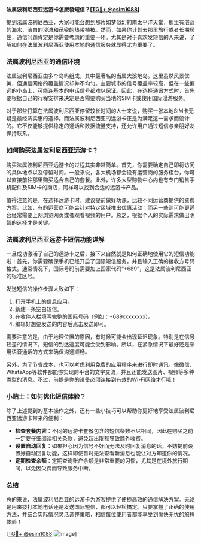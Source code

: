 **法属波利尼西亚远游卡怎麽發短信？[[TG💪+ @esim1088](https://t.me/s/esim1088)]**

提到法属波利尼西亚，大家可能会想到那片如梦似幻的南太平洋天堂，那里有湛蓝的海水、洁白的沙滩和茂密的热带植被。然而，如果你计划去那里旅行或者长期居住，通信问题肯定是你需要考虑的重要一环。尤其是对于喜欢发短信的人来说，了解如何在法属波利尼西亚使用本地的通信服务就显得尤为重要了。

### 法属波利尼西亚的通信环境

法属波利尼西亚由多个岛屿组成，其中最著名的当属大溪地岛。这里虽然风景优美，但通信网络的覆盖情况却并不均匀。主要城市的信号覆盖率较高，但在一些偏远的小岛上，可能连基本的电话信号都难以保证。因此，在选择通讯方式时，首先要根据自己的行程安排来决定是否需要购买当地的SIM卡或使用国际漫游服务。

对于那些打算在法属波利尼西亚停留较长时间的人士来说，购买一张本地SIM卡无疑是最经济实惠的选择。而法属波利尼西亚的远游卡正是为满足这一需求而设计的。它不仅能够提供稳定的通话和数据流量支持，还允许用户通过短信与亲朋好友保持联系。

### 如何购买法属波利尼西亚远游卡？

购买法属波利尼西亚远游卡的过程其实非常简单。首先，你需要确定自己即将访问的具体地点以及停留时间。一般来说，各大机场都会设有运营商的服务柜台，你可以直接前往那里购买适合自己的套餐。此外，许多大型购物中心内也有专门销售手机配件及SIM卡的商店，同样可以找到合适的远游卡产品。

值得注意的是，在选择远游卡时，建议提前做好功课，比较不同运营商提供的资费方案。比如，有的运营商可能会针对特定区域推出优惠活动；而另一些则可能更适合经常需要上网浏览网页或者观看视频的用户。总之，根据个人的实际需求做出明智的选择才是关键。

### 法属波利尼西亚远游卡短信功能详解

一旦成功激活了自己的远游卡之后，接下来自然就是如何正确地使用它的短信功能啦！首先，你需要确保手机已经开启了国际短信服务，并且输入正确的接收方号码格式。通常情况下，国际号码前需要加上国家代码“+689”，这是法属波利尼西亚的标准区号。

发送短信的操作步骤大致如下：
1. 打开手机上的信息应用。
2. 新建一条空白短信。
3. 在收件人栏填写完整的国际号码（例如：+689xxxxxxxx）。
4. 编辑好想要发送的内容后点击发送即可。

需要注意的是，由于地理位置的原因，有时候可能会出现延迟现象。特别是在信号较差的情况下，短信的到达速度可能会受到影响。所以，在紧急情况下最好还是采用语音通话的方式来确保沟通顺畅。

另外，为了节省成本，也可以考虑利用免费的应用程序来进行即时通讯。像微信、WhatsApp等软件都能够实现跨平台的文字交流，并且还能发送图片、视频等多种类型的消息。不过，前提是你的设备必须连接到有效的Wi-Fi网络才行哦！

### 小贴士：如何优化短信体验？

除了上述提到的基本操作之外，还有一些小技巧可以帮助你更好地享受法属波利尼西亚远游卡带来的便利：

- **检查套餐内容**：不同的远游卡套餐包含的短信条数不尽相同，因此在购买之前一定要仔细阅读相关条款，避免超出限额导致额外收费。
- **设置自动回复**：如果担心因为信号不好而无法及时回复消息的话，不妨提前设置好自动回复功能，这样即使暂时无法查看新消息也能让对方知道你的情况。
- **定期检查余额**：定期查询账户余额是非常重要的习惯，尤其是在境外旅行期间，以免因欠费而导致服务中断。

### 总结

总的来说，法属波利尼西亚的远游卡为游客提供了便捷高效的通信解决方案。无论是用来拨打本地电话还是发送国际短信，都可以轻松搞定。只要掌握了正确的使用方法，并结合实际情况灵活调整策略，相信每位使用者都能享受到愉快无忧的旅程体验！

[[TG💪+ @esim1088](https://t.me/s/esim1088) ![Image](https://i.postimg.cc/4NQfJmqS/Snipaste-2025-05-13-00-14-12.png)]